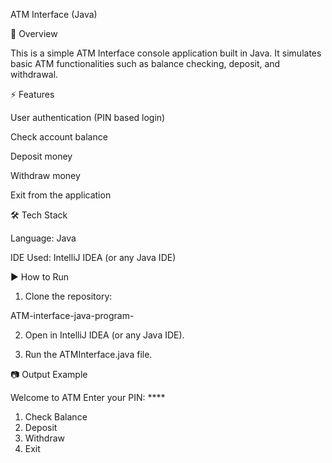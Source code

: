 ATM Interface (Java)

📌 Overview

This is a simple ATM Interface console application built in Java.
It simulates basic ATM functionalities such as balance checking, deposit, and withdrawal.

⚡ Features

User authentication (PIN based login)

Check account balance

Deposit money

Withdraw money

Exit from the application


🛠️ Tech Stack

Language: Java

IDE Used: IntelliJ IDEA (or any Java IDE)


▶️ How to Run

1. Clone the repository:

ATM-interface-java-program-


2. Open in IntelliJ IDEA (or any Java IDE).


3. Run the ATMInterface.java file.



📷 Output Example

Welcome to ATM
Enter your PIN: ****
1. Check Balance
2. Deposit
3. Withdraw
4. Exit
